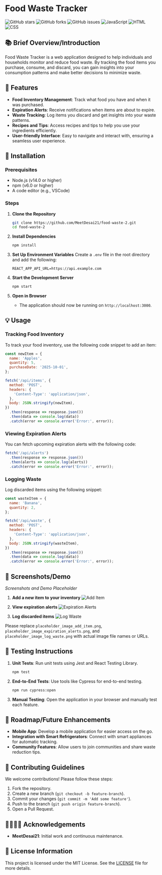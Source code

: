 
# Food Waste Tracker

![GitHub stars](https://img.shields.io/github/stars/MeetDesai21/food-waste-2.svg) ![GitHub forks](https://img.shields.io/github/forks/MeetDesai21/food-waste-2.svg) ![GitHub issues](https://img.shields.io/github/issues/MeetDesai21/food-waste-2.svg) ![JavaScript](https://img.shields.io/badge/JavaScript-F7DF1E?style=flat&logo=javascript&logoColor=white) ![HTML](https://img.shields.io/badge/HTML-E34F26?style=flat&logo=html&logoColor=white) ![CSS](https://img.shields.io/badge/CSS-1572B6?style=flat&logo=css&logoColor=white)

## 📚 Brief Overview/Introduction
Food Waste Tracker is a web application designed to help individuals and households monitor and reduce food waste. By tracking the food items you purchase, consume, and discard, you can gain insights into your consumption patterns and make better decisions to minimize waste.

## 🌟 Features
- **Food Inventory Management**: Track what food you have and when it was purchased.
- **Expiration Alerts**: Receive notifications when items are about to expire.
- **Waste Tracking**: Log items you discard and get insights into your waste patterns.
- **Recipes and Tips**: Access recipes and tips to help you use your ingredients efficiently.
- **User-friendly Interface**: Easy to navigate and interact with, ensuring a seamless user experience.

## 🚀 Installation

### Prerequisites
- Node.js (v14.0 or higher)
- npm (v6.0 or higher)
- A code editor (e.g., VSCode)

### Steps
1. **Clone the Repository**
    ```sh
    git clone https://github.com/MeetDesai21/food-waste-2.git
    cd food-waste-2
    ```

2. **Install Dependencies**
    ```sh
    npm install
    ```

3. **Set Up Environment Variables**
    Create a `.env` file in the root directory and add the following:
    ```env
    REACT_APP_API_URL=https://api.example.com
    ```

4. **Start the Development Server**
    ```sh
    npm start
    ```

5. **Open in Browser**
    - The application should now be running on `http://localhost:3000`.

## 💡 Usage
### Tracking Food Inventory
To track your food inventory, use the following code snippet to add an item:

```javascript
const newItem = {
  name: 'Apples',
  quantity: 5,
  purchaseDate: '2025-10-01',
};

fetch('/api/items', {
  method: 'POST',
  headers: {
    'Content-Type': 'application/json',
  },
  body: JSON.stringify(newItem),
})
  .then(response => response.json())
  .then(data => console.log(data))
  .catch(error => console.error('Error:', error));
```

### Viewing Expiration Alerts
You can fetch upcoming expiration alerts with the following code:

```javascript
fetch('/api/alerts')
  .then(response => response.json())
  .then(alerts => console.log(alerts))
  .catch(error => console.error('Error:', error));
```

### Logging Waste
Log discarded items using the following snippet:

```javascript
const wasteItem = {
  name: 'Banana',
  quantity: 2,
};

fetch('/api/waste', {
  method: 'POST',
  headers: {
    'Content-Type': 'application/json',
  },
  body: JSON.stringify(wasteItem),
})
  .then(response => response.json())
  .then(data => console.log(data))
  .catch(error => console.error('Error:', error));
```

## 📸 Screenshots/Demo
_Screenshots and Demo Placeholder_

1. **Add a new item to your inventory**
    ![Add Item](placeholder_image_add_item.png)

2. **View expiration alerts**
    ![Expiration Alerts](placeholder_image_expiration_alerts.png)

3. **Log discarded items**
    ![Log Waste](placeholder_image_log_waste.png)

Please replace `placeholder_image_add_item.png`, `placeholder_image_expiration_alerts.png`, and `placeholder_image_log_waste.png` with actual image file names or URLs.

## 🧪 Testing Instructions
1. **Unit Tests**: Run unit tests using Jest and React Testing Library.
   ```sh
   npm test
   ```

2. **End-to-End Tests**: Use tools like Cypress for end-to-end testing.
   ```sh
   npm run cypress:open
   ```

3. **Manual Testing**: Open the application in your browser and manually test each feature.

## 🌱 Roadmap/Future Enhancements
- **Mobile App**: Develop a mobile application for easier access on the go.
- **Integration with Smart Refrigerators**: Connect with smart appliances for automatic tracking.
- **Community Features**: Allow users to join communities and share waste reduction tips.

## 🤝 Contributing Guidelines
We welcome contributions! Please follow these steps:
1. Fork the repository.
2. Create a new branch (`git checkout -b feature-branch`).
3. Commit your changes (`git commit -m 'Add some feature'`).
4. Push to the branch (`git push origin feature-branch`).
5. Open a Pull Request.

## 👨‍👩‍👧‍👦 Acknowledgements
- **MeetDesai21**: Initial work and continuous maintenance.

## 📜 License Information
This project is licensed under the MIT License. See the [LICENSE](LICENSE) file for more details.
